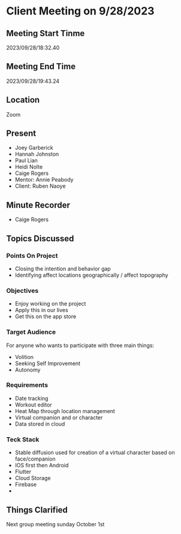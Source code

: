# Client Meeting on 9/28/2023
## Meeting Start Tinme
2023/09/28/18:32.40
## Meeting End Time
2023/09/28/19:43.24
## Location
Zoom
## Present
- Joey Garberick
- Hannah Johnston
- Paul Lian
- Heidi Nolte
- Caige Rogers
- Mentor: Annie Peabody
- Client: Ruben Naoye
## Minute Recorder
- Caige Rogers
## Topics Discussed 

### Points On Project
- Closing the intention and behavior gap
- Identifying affect locations geographically / affect topography

### Objectives
- Enjoy working on the project
- Apply this in our lives
- Get this on the app store
  
### Target Audience
For anyone who wants to participate with three main things:
- Volition
- Seeking Self Improvement
- Autonomy
  
### Requirements 
- Date tracking
- Workout editor
- Heat Map through location management
- Virtual companion and or character
- Data stored in cloud

### Teck Stack
- Stable diffusion used for creation of a virtual character based on face/companion
- IOS first then Android
- Flutter
- Cloud Storage
- Firebase
- 
## Things Clarified
Next group meeting sunday October 1st
